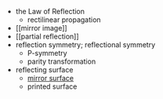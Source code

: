 - the Law of Reflection
    - rectilinear propagation
- [[mirror image]]
- [[partial reflection]]
- reflection symmetry; reflectional symmetry
    - P-symmetry
    - parity transformation
- reflecting surface
    - [mirror surface](https://workflowy.com/#/e0ae07aa53f0)
    - printed surface
